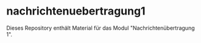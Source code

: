 # nachrichtenuebertragung1
Dieses Repository enthält Material für das Modul "Nachrichtenübertragung 1". 
